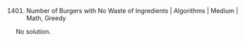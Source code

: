 1401. Number of Burgers with No Waste of Ingredients | Algorithms | Medium | Math, Greedy

No solution.
